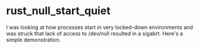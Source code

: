 # rust_null_start_quiet

I was looking at how processes start in very locked-down environments and was struck that lack of access to /dev/null resulted in a sigabrt.
Here's a simple demonstration.
